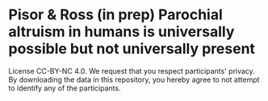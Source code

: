 # Pisor & Ross (in prep) Parochial altruism in humans is universally possible but not universally present
License CC-BY-NC 4.0. We request that you respect participants' privacy. By downloading the data in this repository, you hereby agree to not attempt to identify any of the participants.
